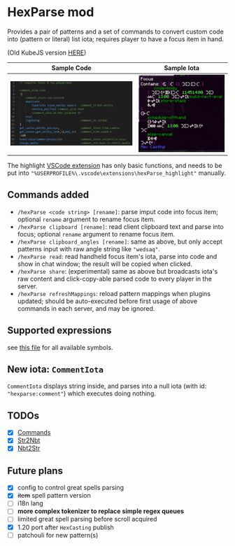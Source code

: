 # HexParse mod

Provides a pair of patterns and a set of commands to convert custom code into (pattern or literal) list iota; requires player to have a focus item in hand.

(Old KubeJS version [HERE](https://github.com/YukkuriC/hex_playground/blob/1.19/server_scripts/Parser.js))

| Sample Code                           | Sample Iota                           |
|---------------------------------------|---------------------------------------|
| ![Sample Code](img/sample%20code.png) | ![Sample Iota](img/sample%20iota.png) |

The
highlight [VSCode extension](https://github.com/YukkuriC/hexParse_scripts/tree/main/.vscode/extensions/hexParse_highlight)
has only basic functions, and needs to be put into `"%USERPROFILE%\.vscode\extensions\hexParse_highlight"` manually.

## Commands added

- `/hexParse <code string> [rename]`: parse imput code into focus item; optional `rename` argument to rename focus item.
- `/hexParse clipboard [rename]`: read client clipboard text and parse into focus; optional `rename` argument to rename
  focus item.
- `/hexParse clipboard_angles [rename]`: same as above, but only accept patterns input with raw angle string like
  `"wedsaq"`.
- `/hexParse read`: read handheld focus item's iota, parse into code and show in chat window; the result will be copied
  when clicked.
- `/hexParse share`: (experimental) same as above but broadcasts iota's raw content and click-copy-able parsed code to
  every player in the server.
- `/hexParse refreshMappings`: reload pattern mappings when plugins updated; should be auto-executed before first usage
  of above commands in each server, and may be ignored.

## Supported expressions

see [this file](SYNTAX.md) for all available symbols.

## New iota: `CommentIota`

`CommentIota` displays string inside, and parses into a null iota (with id: `"hexparse:comment"`) which executes doing
nothing.

## TODOs

* [x] [Commands](common/src/main/java/io/yukkuric/hexparse/commands/TODO.md)
* [x] [Str2Nbt](common/src/main/java/io/yukkuric/hexparse/parsers/str2nbt/TODO.md)
* [x] [Nbt2Str](common/src/main/java/io/yukkuric/hexparse/parsers/nbt2str/TODO.md)

## Future plans

* [x] config to control great spells parsing
* [x] ~~item~~ spell pattern version
* [ ] i18n lang
* [ ] **more complex tokenizer to replace simple regex queues**
* [ ] limited great spell parsing before scroll acquired
* [x] 1.20 port after `HexCasting` publish
* [ ] patchouli for new pattern(s)
